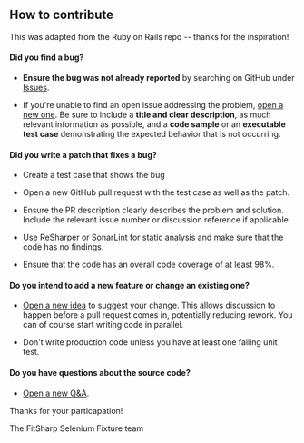 ## How to contribute
This was adapted from the Ruby on Rails repo -- thanks for the inspiration!

#### **Did you find a bug?**

* **Ensure the bug was not already reported** by searching on GitHub under [Issues](../../issues).

* If you're unable to find an open issue addressing the problem, [open a new one](../../issues/new). Be sure to include a **title and clear description**, as much relevant information as possible, and a **code sample** or an **executable test case** demonstrating the expected behavior that is not occurring.

#### **Did you write a patch that fixes a bug?**

* Create a test case that shows the bug

* Open a new GitHub pull request with the test case as well as the patch.

* Ensure the PR description clearly describes the problem and solution. Include the relevant issue number or discussion reference if applicable.

* Use ReSharper or SonarLint for static analysis and make sure that the code has no findings. 

* Ensure that the code has an overall code coverage of at least 98%.

#### **Do you intend to add a new feature or change an existing one?**

* [Open a new idea](../../discussions/new?category=ideas) to suggest your change. This allows discussion to happen before a pull request comes in, potentially reducing rework. You can of course start writing code in parallel.

* Don't write production code unless you have at least one failing unit test.

#### **Do you have questions about the source code?**

* [Open a new Q&A](../../discussions/new?category=q-a).

Thanks for your particapation!

The FitSharp Selenium Fixture team
